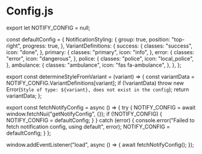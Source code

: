 # Config.js

export let NOTIFY\_CONFIG = null;

const defaultConfig = { NotificationStyling: { group: true, position: "top-right", progress: true, }, VariantDefinitions: { success: { classes: "success", icon: "done", }, primary: { classes: "primary", icon: "info", }, error: { classes: "error", icon: "dangerous", }, police: { classes: "police", icon: "local\_police", }, ambulance: { classes: "ambulance", icon: "fas fa-ambulance", }, }, };

export const determineStyleFromVariant = (variant) => { const variantData = NOTIFY\_CONFIG.VariantDefinitions\[variant]; if (!variantData) throw new Error(`Style of type: ${variant}, does not exist in the config`); return variantData; };

export const fetchNotifyConfig = async () => { try { NOTIFY\_CONFIG = await window.fetchNui("getNotifyConfig", {}); if (!NOTIFY\_CONFIG) { NOTIFY\_CONFIG = defaultConfig; } } catch (error) { console.error("Failed to fetch notification config, using default", error); NOTIFY\_CONFIG = defaultConfig; } };

window.addEventListener("load", async () => { await fetchNotifyConfig(); });

